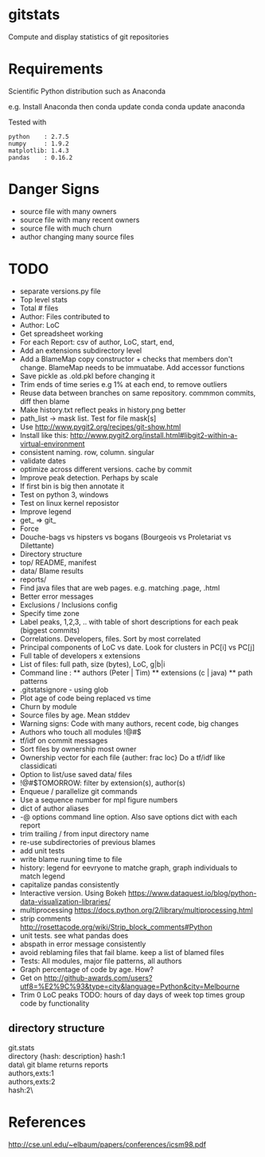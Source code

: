 # gitstats
Compute and display statistics of git repositories

# Requirements
Scientific Python distribution such as Anaconda

e.g. Install Anaconda then
conda update conda
conda update anaconda

Tested with

    python    : 2.7.5
    numpy     : 1.9.2
    matplotlib: 1.4.3
    pandas    : 0.16.2

# Danger Signs
* source file with many owners
* source file with many recent owners
* source file with much churn
* author changing many source files



# TODO
* separate versions.py file
* Top level stats
*   Total # files
*   Author: Files contributed to
*   Author: LoC
*   Get spreadsheet working
* For each Report: csv of author, LoC, start, end,
* Add an extensions subdirectory level
* Add a BlameMap copy constructor + checks that members don't change. BlameMap needs to be immuatabe. Add accessor functions
* Save pickle as .old.pkl before changing it
* Trim ends of time series e.g 1% at each end, to remove outliers
* Reuse data between branches on same repository. commmon commits, diff then blame
* Make history.txt reflect peaks in history.png better
* path_list -> mask list. Test for file mask[s]
* Use http://www.pygit2.org/recipes/git-show.html
* Install like this: http://www.pygit2.org/install.html#libgit2-within-a-virtual-environment
* consistent naming. row, column. singular
* validate dates
* optimize across different versions. cache by commit
* Improve peak detection. Perhaps by scale
* If first bin is big then annotate it
* Test on python 3, windows
* Test on linux kernel reposistor
* Improve legend
* get_ => git_
* Force
* Douche-bags vs hipsters vs bogans (Bourgeois vs Proletariat vs Dilettante)
* Directory structure
*  top/ README, manifest
*   data/  Blame results
*   reports/
* Find java files that are web pages. e.g. matching .page, .html
* Better error messages
* Exclusions / Inclusions config
* Specify time zone
* Label peaks, 1,2,3, .. with table of short descriptions for each peak (biggest commits)
* Correlations. Developers, files. Sort by most correlated
* Principal components of LoC vs date. Look for clusters in PC[i] vs PC[j]
* Full table of developers x extensions
* List of files: full path, size (bytes), LoC, g|b|i
* Command line :
** authors (Peter | Tim)
** extensions (c | java)
** path patterns
* .gitstatsignore - using glob
* Plot age of code being replaced vs time
* Churn by module
* Source files by age. Mean stddev
* Warning signs: Code with many authors, recent code, big changes
* Authors who touch all modules !@#$
* tf/idf on commit messages
* Sort files by ownership most owner
* Ownership vector for each file {auther: frac loc} Do a tf/idf like classidicati
* Option to list/use saved data/ files
* !@#$TOMORROW: filter by extension(s), author(s)
* Enqueue / parallelize git commands
* Use a sequence number for mpl figure numbers
* dict of author aliases
* -@ options command line option. Also save options dict with each report
* trim trailing / from input directory name
* re-use subdirectories of previous blames
* add unit tests
* write blame ruuning time to file
* history: legend for eevryone to matche graph, graph individuals to match legend
* capitalize pandas consistently
* Interactive version. Using Bokeh https://www.dataquest.io/blog/python-data-visualization-libraries/
* multiprocessing https://docs.python.org/2/library/multiprocessing.html
* strip comments http://rosettacode.org/wiki/Strip_block_comments#Python
* unit tests. see what pandas does
* abspath in error message consistently
* avoid reblaming files that fail blame. keep a list of blamed files
* Tests: All modules, major file patterns, all authors
* Graph percentage of code by age. How?
* Get on http://github-awards.com/users?utf8=%E2%9C%93&type=city&language=Python&city=Melbourne
* Trim 0 LoC peaks
    TODO:
        hours of day
        days of week
        top times
        group code by functionality

directory structure
------------------
git.stats\
    directory {hash: description}
    hash:1\
        data\   git blame returns
        reports\
            authors,exts:1\
            authors,exts:2\
    hash:2\


# References
http://cse.unl.edu/~elbaum/papers/conferences/icsm98.pdf

